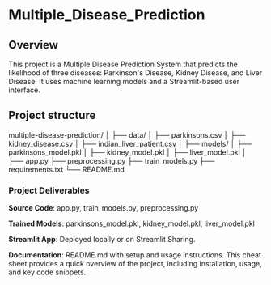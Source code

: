 # Multiple_Disease_Prediction
## Overview
This project is a Multiple Disease Prediction System that predicts the likelihood of three diseases: Parkinson's Disease, Kidney Disease, and Liver Disease. It uses machine learning models and a Streamlit-based user interface.
## Project structure
multiple-disease-prediction/
│
├── data/
│   ├── parkinsons.csv
│   ├── kidney_disease.csv
│   ├── indian_liver_patient.csv
│
├── models/
│   ├── parkinsons_model.pkl
│   ├── kidney_model.pkl
│   ├── liver_model.pkl
│
├── app.py
├── preprocessing.py
├── train_models.py
├── requirements.txt
└── README.md
### **Project Deliverables**
**Source Code**: app.py, train_models.py, preprocessing.py

**Trained Models**: parkinsons_model.pkl, kidney_model.pkl, liver_model.pkl

**Streamlit App**: Deployed locally or on Streamlit Sharing.

**Documentation**: README.md with setup and usage instructions.
This cheat sheet provides a quick overview of the project, including installation, usage, and key code snippets.
